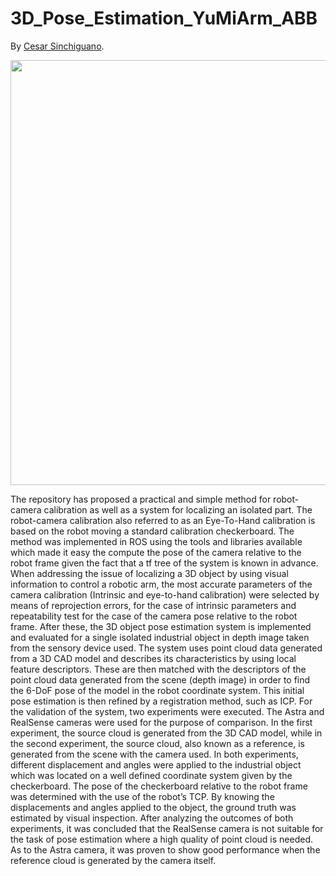 # 3D_Pose_Estimation_YuMiArm_ABB
By [Cesar Sinchiguano](https://github.com/Sinchiguano).

<p align="center">
<img src="https://github.com/Sinchiguano/3D_Pose_Estimation_YuMiArm_ABB/blob/master/tmp/yumi.gif", width="680">
</p>



The repository has proposed a practical and simple method for robot-camera calibration as well as a system for localizing an isolated part. The robot-camera calibration also referred to as an Eye-To-Hand calibration is based on the robot moving a standard calibration checkerboard. The method was implemented in ROS using the tools and libraries available which made it easy the compute the pose of the camera relative to the robot frame given the fact that a tf tree of the system is known in advance. When addressing the issue of localizing a 3D object by using visual information to control a robotic arm, the most accurate parameters of the camera calibration (Intrinsic and eye-to-hand calibration) were selected by means of reprojection errors, for the case of intrinsic parameters and repeatability test for the case of the camera pose relative to the robot frame. After these, the 3D object pose estimation system is implemented and evaluated for a single isolated industrial object in depth image taken from the sensory device used. The system uses point cloud data generated from a 3D CAD model and describes its characteristics by using local feature descriptors. These are then matched with the descriptors of the point cloud data generated from the scene (depth image) in order to find the 6-DoF pose of the model in the robot coordinate system. This initial pose estimation is then refined by a registration method, such as ICP. For the validation of the system, two experiments were executed. The Astra and RealSense cameras were used for the purpose of comparison. In the first experiment, the source cloud is generated from the 3D CAD model, while in the second experiment, the source cloud, also known as a reference, is generated from the scene with the camera used. In both experiments, different displacement and angles were applied to the industrial object which was located on a well defined coordinate system given by the checkerboard. The pose of the checkerboard relative to the robot frame was determined with the use of the robot’s TCP. By knowing the displacements and angles applied to the object, the ground truth was estimated by visual inspection. After analyzing the outcomes of both experiments, it was concluded that the RealSense camera is not suitable for the task of pose estimation where a high quality of point cloud is needed. As to the Astra camera, it was proven to show good performance when the reference cloud is generated by the camera itself.



